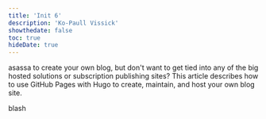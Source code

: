 ```yaml
---
title: 'Init 6'
description: 'Ko-Paull Vissick'
showthedate: false
toc: true
hideDate: true
---
```


asassa to create your own blog, but don't want to get tied into any of the big hosted solutions or subscription publishing sites? This article describes how to use GitHub Pages with Hugo to create, maintain, and host your own blog site.
<!--more-->
blash
